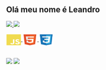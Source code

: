  ## Olá meu nome é Leandro<br>
   <div>
  <a href="https://github.com/o-leandro">
  <img height="160em" src="https://github-readme-stats.vercel.app/api?username=o-leandro&show_icons=true&theme=dracula&include_all_commits=true&count_private=true"/>
  <img height="160em" src="https://github-readme-stats.vercel.app/api/top-langs/?username=o-leandro&layout=compact&langs_count=16&theme=dracula"/>
<div>
<div style="display: inline_block"><br>
  <img align="center" alt="leandro-Js" height="30" width="40" src="https://raw.githubusercontent.com/devicons/devicon/master/icons/javascript/javascript-plain.svg">
  <img align="center" alt="leandro-HTML" height="30" width="40" src="https://raw.githubusercontent.com/devicons/devicon/master/icons/html5/html5-original.svg">
  <img align="center" alt="leandro-CSS" height="30" width="40" src="https://raw.githubusercontent.com/devicons/devicon/master/icons/css3/css3-original.svg">
</div>
  <br><br>
 <a href = "mailto: leandroti097@gmail.com" target="_blank"><img src="https://img.shields.io/badge/-Gmail-%23333?style=for-the-badge&logo=gmail&logoColor=white" target="_blank"></a>
  <a href="https://www.linkedin.com/in/leandro-s-59674690/" target="_blank"><img src="https://img.shields.io/badge/-LinkedIn-%230077B5?style=for-the-badge&logo=linkedin&logoColor=white" target="_blank"></a> <br>
  
  ###
 
